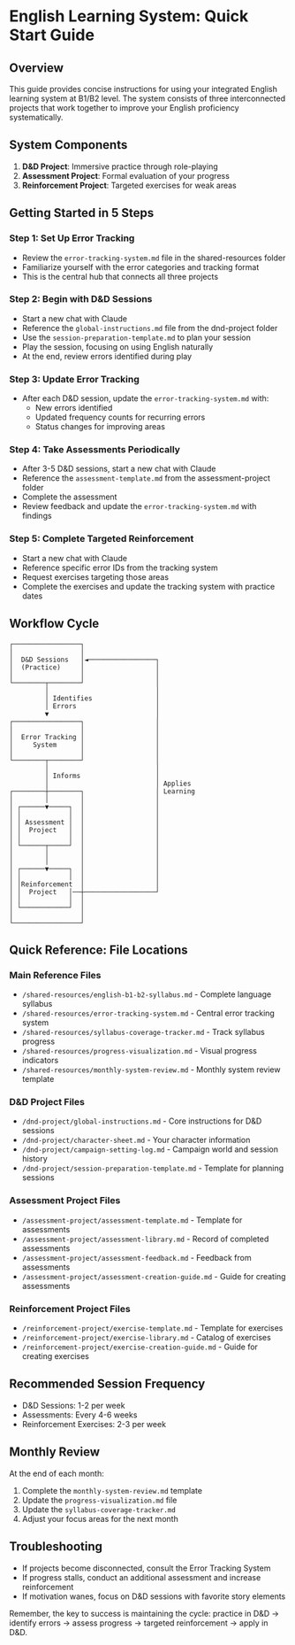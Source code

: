 # English Learning System: Quick Start Guide

## Overview
This guide provides concise instructions for using your integrated English learning system at B1/B2 level. The system consists of three interconnected projects that work together to improve your English proficiency systematically.

## System Components
1. **D&D Project**: Immersive practice through role-playing
2. **Assessment Project**: Formal evaluation of your progress
3. **Reinforcement Project**: Targeted exercises for weak areas

## Getting Started in 5 Steps

### Step 1: Set Up Error Tracking
- Review the `error-tracking-system.md` file in the shared-resources folder
- Familiarize yourself with the error categories and tracking format
- This is the central hub that connects all three projects

### Step 2: Begin with D&D Sessions
- Start a new chat with Claude
- Reference the `global-instructions.md` file from the dnd-project folder
- Use the `session-preparation-template.md` to plan your session
- Play the session, focusing on using English naturally
- At the end, review errors identified during play

### Step 3: Update Error Tracking
- After each D&D session, update the `error-tracking-system.md` with:
  * New errors identified
  * Updated frequency counts for recurring errors
  * Status changes for improving areas

### Step 4: Take Assessments Periodically
- After 3-5 D&D sessions, start a new chat with Claude
- Reference the `assessment-template.md` from the assessment-project folder
- Complete the assessment
- Review feedback and update the `error-tracking-system.md` with findings

### Step 5: Complete Targeted Reinforcement
- Start a new chat with Claude
- Reference specific error IDs from the tracking system
- Request exercises targeting those areas
- Complete the exercises and update the tracking system with practice dates

## Workflow Cycle

```
┌─────────────────┐
│                 │
│  D&D Sessions   │◄─────────────────┐
│  (Practice)     │                  │
│                 │                  │
└────────┬────────┘                  │
         │                           │
         │ Identifies                │
         │ Errors                    │
         ▼                           │
┌─────────────────┐                  │
│                 │                  │
│  Error Tracking │                  │
│     System      │                  │
│                 │                  │
└────────┬────────┘                  │
         │                           │
         │ Informs                   │
         │                           │ Applies
┌────────┼────────┐                  │ Learning
│        │        │                  │
│ ┌──────▼─────┐  │                  │
│ │            │  │                  │
│ │ Assessment │  │                  │
│ │  Project   │  │                  │
│ │            │  │                  │
│ └──────┬─────┘  │                  │
│        │        │                  │
│        │        │                  │
│ ┌──────▼─────┐  │                  │
│ │            │  │                  │
│ │Reinforcement  │                  │
│ │  Project   │──┼──────────────────┘
│ │            │  │
│ └────────────┘  │
│                 │
└─────────────────┘
```

## Quick Reference: File Locations

### Main Reference Files
- `/shared-resources/english-b1-b2-syllabus.md` - Complete language syllabus
- `/shared-resources/error-tracking-system.md` - Central error tracking system
- `/shared-resources/syllabus-coverage-tracker.md` - Track syllabus progress
- `/shared-resources/progress-visualization.md` - Visual progress indicators
- `/shared-resources/monthly-system-review.md` - Monthly system review template

### D&D Project Files
- `/dnd-project/global-instructions.md` - Core instructions for D&D sessions
- `/dnd-project/character-sheet.md` - Your character information
- `/dnd-project/campaign-setting-log.md` - Campaign world and session history
- `/dnd-project/session-preparation-template.md` - Template for planning sessions

### Assessment Project Files
- `/assessment-project/assessment-template.md` - Template for assessments
- `/assessment-project/assessment-library.md` - Record of completed assessments
- `/assessment-project/assessment-feedback.md` - Feedback from assessments
- `/assessment-project/assessment-creation-guide.md` - Guide for creating assessments

### Reinforcement Project Files
- `/reinforcement-project/exercise-template.md` - Template for exercises
- `/reinforcement-project/exercise-library.md` - Catalog of exercises
- `/reinforcement-project/exercise-creation-guide.md` - Guide for creating exercises

## Recommended Session Frequency
- D&D Sessions: 1-2 per week
- Assessments: Every 4-6 weeks
- Reinforcement Exercises: 2-3 per week

## Monthly Review
At the end of each month:
1. Complete the `monthly-system-review.md` template
2. Update the `progress-visualization.md` file
3. Update the `syllabus-coverage-tracker.md`
4. Adjust your focus areas for the next month

## Troubleshooting
- If projects become disconnected, consult the Error Tracking System
- If progress stalls, conduct an additional assessment and increase reinforcement
- If motivation wanes, focus on D&D sessions with favorite story elements

Remember, the key to success is maintaining the cycle: practice in D&D → identify errors → assess progress → targeted reinforcement → apply in D&D.